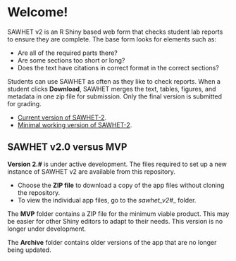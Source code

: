# Welcome!
SAWHET v2 is an R Shiny based web form that checks student lab reports to ensure they are complete. The base form looks for elements such as:

* Are all of the required parts there?
* Are some sections too short or long?
* Does the text have citations in correct format in the correct sections?

Students can use SAWHET as often as they like to check reports. When a student clicks __Download__, SAWHET merges the text, tables, figures, and metadata in one zip file for submission. Only the final version is submitted for grading. 

* [Current version of SAWHET-2](https://yelr6j-dan-johnson.shinyapps.io/sawhet_v2_0/). 
* [Minimal working version of SAWHET-2](https://yelr6j-dan-johnson.shinyapps.io/sawhet2/). 


## SAWHET v2.0 versus MVP

**Version 2.#** is under active development. The files required to set up a new instance of SAWHET v2 are available from this repository. 

* Choose the __ZIP file__ to download a copy of the app files without cloning the repository.
* To view the individual app files, go to the __sawhet_v2_#__ folder. 

The __MVP__ folder contains a ZIP file for the minimum viable product. This may be easier for other Shiny editors to adapt to their needs. This version is no longer under development.   

The __Archive__ folder contains older versions of the app that are no longer being updated. 


